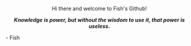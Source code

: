 

<p align="center" fontSize="50px" > Hi there and welcome to Fish's Github! </p> 
<div>
<p align="center"> <b><i>Knowledge is power, but without the wisdom to use it, that power is useless.</b></i></p>
  <p style={{marginRight "5rem"}}>- Fish</p>
</div>




  
<!--
**kenandcrys/Kenandcrys** is a ✨ _special_ ✨ repository because its `README.md` (this file) appears on your GitHub profile.

Here are some ideas to get you started:

- 🔭 I’m currently working on ...
- 🌱 I’m currently learning ...
- 👯 I’m looking to collaborate on ...
- 🤔 I’m looking for help with ...
- 💬 Ask me about ...
- 📫 How to reach me: ...
- 😄 Pronouns: ...
- ⚡ Fun fact: ...
-->

